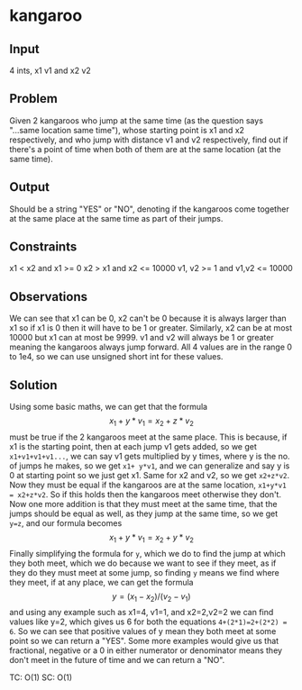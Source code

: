 # kangaroo 
## Input 
4 ints, x1 v1 and x2 v2
## Problem 
Given 2 kangaroos who jump at the same time (as the question says "...same location same time"), whose starting point is x1 and x2 respectively, and who jump with distance v1 and v2 respectively, find out if there's a point of time when both of them are at the same location (at the same time). 
## Output 
Should be a string "YES" or "NO", denoting if the kangaroos come together at the same place at the same time as part of their jumps.
## Constraints 
x1 < x2 and x1 >= 0 
x2 > x1 and x2 <= 10000
v1, v2 >= 1 and v1,v2 <= 10000
## Observations 
We can see that x1 can be 0, x2 can't be 0 because it is always larger than x1 so if x1 is 0 then it will have to be 1 or greater. Similarly, x2 can be at most 10000 but x1 can at most be 9999. v1 and v2 will always be 1 or greater meaning the kangaroos always jump forward. All 4 values are in the range 0 to 1e4, so we can use unsigned short int for these values.
## Solution 
Using some basic maths, we can get that the formula 
$$ x_1 + y * v_1 = x_2 + z * v_2 $$ 
must be true if the 2 kangaroos meet at the same place. This is because, if x1 is the starting point, then at each jump v1 gets added, so we get ``x1+v1+v1+v1...``, we can say v1 gets multiplied by y times, where y is the no. of jumps he makes, so we get ``x1+ y*v1``, and we can generalize and say y is 0 at starting point so we just get x1. Same for x2 and v2, so we get ``x2+z*v2``. Now they must be equal if the kangaroos are at the same location, ``x1+y*v1 = x2+z*v2``.
So if this holds then the kangaroos meet otherwise they don't. Now one more addition is that they must meet at the same time, that the jumps should be equal as well, as they jump at the same time, so we get ``y=z``, and our formula becomes 
$$x_1 + y * v_1 = x_2 + y * v_2$$
Finally simplifying the formula for `y`, which we do to find the jump at which they both meet, which we do because we want to see if they meet, as if they do they must meet at some jump, so finding `y` means we find where they meet, if at any place, we can get the formula 
$$y= (x_1-x_2)/(v_2-v_1)$$ 
and using any example such as x1=4, v1=1, and x2=2,v2=2 we can find values like y=2, which gives us 6 for both the equations ``4+(2*1)=2+(2*2) = 6``. So we can see that positive values of y mean they both meet at some point so we can return a "YES". Some more examples would give us that fractional, negative or a 0 in either numerator or denominator means they don't meet in the future of time and we can return a "NO".

TC: O(1) SC: O(1) 
